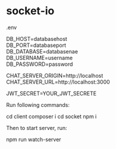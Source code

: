 # socket-io

.env

DB_HOST=databasehost<br/>
DB_PORT=databaseport<br/>
DB_DATABASE=databasenae<br/>
DB_USERNAME=username<br/>
DB_PASSWORD=password<br/>

CHAT_SERVER_ORIGIN=http://localhost<br/>
CHAT_SERVER_URL=http://localhost:3000<br/>

JWT_SECRET=YOUR_JWT_SECRETE

Run following commands:

cd client
composer i
cd socket
npm i

Then to start server, run:

npm run watch-server